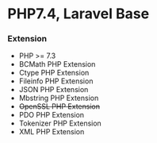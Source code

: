 # PHP7.4, Laravel Base

### Extension

- PHP >= 7.3
- BCMath PHP Extension
- Ctype PHP Extension
- Fileinfo PHP Extension
- JSON PHP Extension
- Mbstring PHP Extension
- ~~OpenSSL PHP Extension~~
- PDO PHP Extension
- Tokenizer PHP Extension
- XML PHP Extension
